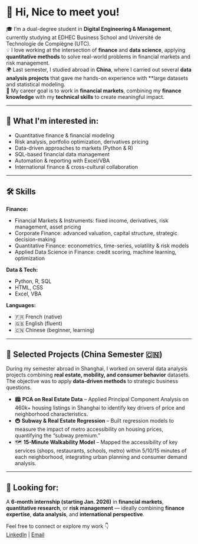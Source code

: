 # 👋 Hi, Nice to meet you! 

🎓 I’m a dual-degree student in **Digital Engineering & Management**, currently studying at EDHEC Business School and Université de Technologie de Compiègne (UTC).  
💡 I love working at the intersection of **finance** and **data science**, applying **quantitative methods** to solve real-world problems in financial markets and risk management.  
🌍 Last semester, I studied abroad in **China**, where I carried out several **data analysis projects** that gave me hands-on experience with **large datasets and statistical modeling.  
🎯 My career goal is to work in **financial markets**, combining my **finance knowledge** with my **technical skills** to create meaningful impact.  

---

## 🔎 What I'm interested in:
- Quantitative finance & financial modeling  
- Risk analysis, portfolio optimization, derivatives pricing  
- Data-driven approaches to markets (Python & R)  
- SQL-based financial data management  
- Automation & reporting with Excel/VBA  
- International finance & cross-cultural collaboration  

---

## 🛠️ Skills
**Finance:**  
- Financial Markets & Instruments: fixed income, derivatives, risk management, asset pricing  
- Corporate Finance: advanced valuation, capital structure, strategic decision-making  
- Quantitative Finance: econometrics, time-series, volatility & risk models  
- Applied Data Science in Finance: credit scoring, machine learning, optimization  
  

**Data & Tech:**  
- Python, R, SQL
- HTML, CSS  
- Excel, VBA 

**Languages:**  
- 🇫🇷 French (native)  
- 🇬🇧 English (fluent)  
- 🇨🇳 Chinese (beginner, learning)  
---

## 📂 Selected Projects (China Semester 🇨🇳)

During my semester abroad in Shanghai, I worked on several data analysis projects combining **real estate, mobility, and consumer behavior** datasets.  
The objective was to apply **data-driven methods** to strategic business questions.

- 🏙️ **PCA on Real Estate Data** – Applied Principal Component Analysis on 460k+ housing listings in Shanghai to identify key drivers of price and neighborhood characteristics.  
- 🚇 **Subway & Real Estate Regression** – Built regression models to measure the impact of metro accessibility on housing prices, quantifying the “subway premium.”  
- 🗺️ **15-Minute Walkability Model** – Mapped the accessibility of key services (shops, restaurants, schools, metro) within 5/10/15 minutes of each neighborhood, integrating urban planning and consumer demand analysis.  


---

## 🎯 Looking for:
A **6-month internship (starting Jan. 2026)** in **financial markets**, **quantitative research**, or **risk management** — ideally combining **finance expertise**, **data analysis**, and **international perspective**.  

Feel free to connect or explore my work 👇  
[LinkedIn](https://www.linkedin.com/in/mithia-ratsimbarison/) | [Email](mailto:ratsimbarisonmithia@gmail.com)  

